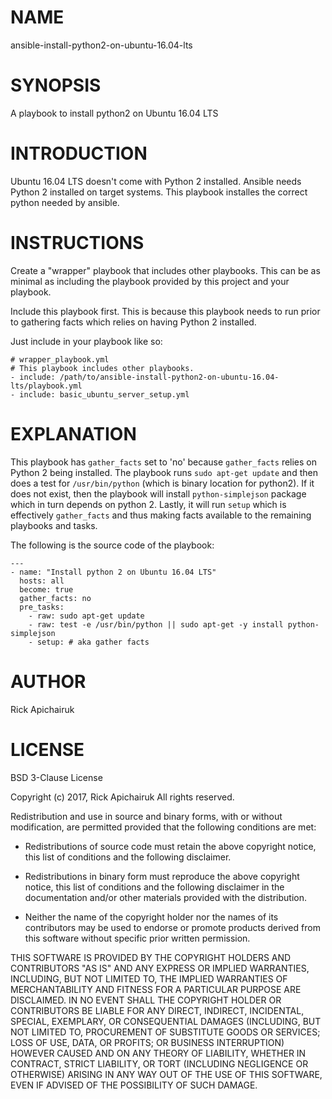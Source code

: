 # NAME

ansible-install-python2-on-ubuntu-16.04-lts

# SYNOPSIS

A playbook to install python2 on Ubuntu 16.04 LTS

# INTRODUCTION

Ubuntu 16.04 LTS doesn't come with Python 2 installed. Ansible needs Python 2
installed on target systems. This playbook installes the correct python needed
by ansible.

# INSTRUCTIONS

Create a "wrapper" playbook that includes other playbooks. This can be as
minimal as including the playbook provided by this project and your playbook.

Include this playbook first. This is because this playbook needs to run prior to
gathering facts which relies on having Python 2 installed.

Just include in your playbook like so:

```
# wrapper_playbook.yml
# This playbook includes other playbooks.
- include: /path/to/ansible-install-python2-on-ubuntu-16.04-lts/playbook.yml
- include: basic_ubuntu_server_setup.yml
```

# EXPLANATION

This playbook has `gather_facts` set to 'no' because `gather_facts` relies on
Python 2 being installed. The playbook runs `sudo apt-get update` and then does
a test for `/usr/bin/python` (which is binary location for python2). If it does
not exist, then the playbook will install `python-simplejson` package which in
turn depends on python 2. Lastly, it will run `setup` which is effectively
`gather_facts` and thus making facts available to the remaining playbooks and
tasks.

The following is the source code of the playbook:

```
---
- name: "Install python 2 on Ubuntu 16.04 LTS"
  hosts: all
  become: true
  gather_facts: no
  pre_tasks:
    - raw: sudo apt-get update
    - raw: test -e /usr/bin/python || sudo apt-get -y install python-simplejson
    - setup: # aka gather facts
```

# AUTHOR

Rick Apichairuk

# LICENSE

BSD 3-Clause License

Copyright (c) 2017, Rick Apichairuk
All rights reserved.

Redistribution and use in source and binary forms, with or without
modification, are permitted provided that the following conditions are met:

* Redistributions of source code must retain the above copyright notice, this
  list of conditions and the following disclaimer.

* Redistributions in binary form must reproduce the above copyright notice,
  this list of conditions and the following disclaimer in the documentation
  and/or other materials provided with the distribution.

* Neither the name of the copyright holder nor the names of its
  contributors may be used to endorse or promote products derived from
  this software without specific prior written permission.

THIS SOFTWARE IS PROVIDED BY THE COPYRIGHT HOLDERS AND CONTRIBUTORS "AS IS"
AND ANY EXPRESS OR IMPLIED WARRANTIES, INCLUDING, BUT NOT LIMITED TO, THE
IMPLIED WARRANTIES OF MERCHANTABILITY AND FITNESS FOR A PARTICULAR PURPOSE ARE
DISCLAIMED. IN NO EVENT SHALL THE COPYRIGHT HOLDER OR CONTRIBUTORS BE LIABLE
FOR ANY DIRECT, INDIRECT, INCIDENTAL, SPECIAL, EXEMPLARY, OR CONSEQUENTIAL
DAMAGES (INCLUDING, BUT NOT LIMITED TO, PROCUREMENT OF SUBSTITUTE GOODS OR
SERVICES; LOSS OF USE, DATA, OR PROFITS; OR BUSINESS INTERRUPTION) HOWEVER
CAUSED AND ON ANY THEORY OF LIABILITY, WHETHER IN CONTRACT, STRICT LIABILITY,
OR TORT (INCLUDING NEGLIGENCE OR OTHERWISE) ARISING IN ANY WAY OUT OF THE USE
OF THIS SOFTWARE, EVEN IF ADVISED OF THE POSSIBILITY OF SUCH DAMAGE.
